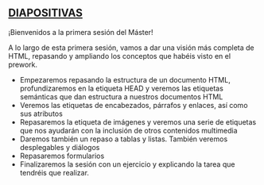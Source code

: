[DIAPOSITIVAS](recursos/intro-diapositivas.pdf)
---
¡Bienvenidos a la primera sesión del Máster!

A lo largo de esta primera sesión, vamos a dar una visión más completa de HTML, repasando y ampliando los conceptos que habéis visto en el prework.

- Empezaremos repasando la estructura de un documento HTML, profundizaremos en la etiqueta HEAD y veremos las etiquetas semánticas que dan estructura a nuestros documentos HTML
- Veremos las etiquetas de encabezados, párrafos y enlaces, así como sus atributos
- Repasaremos la etiqueta de imágenes y veremos una serie de etiquetas que nos ayudarán con la inclusión de otros contenidos multimedia
- Daremos también un repaso a tablas y listas. También veremos desplegables y diálogos
- Repasaremos formularios
- Finalizaremos la sesión con un ejercicio y explicando la tarea que tendréis que realizar.